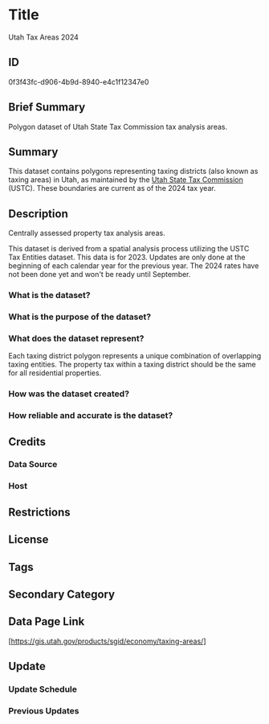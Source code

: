 # Title

Utah Tax Areas 2024

## ID

0f3f43fc-d906-4b9d-8940-e4c1f12347e0

## Brief Summary

Polygon dataset of Utah State Tax Commission tax analysis areas.

## Summary

This dataset contains polygons representing taxing districts (also known as taxing areas) in Utah, as maintained by the [Utah State Tax Commission](https://tax.utah.gov/contact) (USTC). These boundaries are current as of the 2024 tax year.

## Description

Centrally assessed property tax analysis areas.

This dataset is derived from a spatial analysis process utilizing the USTC Tax Entities dataset. This data is for 2023. Updates are only done at the beginning of each calendar year for the previous year. The 2024 rates have not been done yet and won't be ready until September.

### What is the dataset?

### What is the purpose of the dataset?

### What does the dataset represent?

Each taxing district polygon represents a unique combination of overlapping taxing entities. The property tax within a taxing district should be the same for all residential properties.

### How was the dataset created?

### How reliable and accurate is the dataset?

## Credits

### Data Source

### Host

## Restrictions

## License

## Tags

## Secondary Category

## Data Page Link

[https://gis.utah.gov/products/sgid/economy/taxing-areas/]

## Update

### Update Schedule

### Previous Updates
